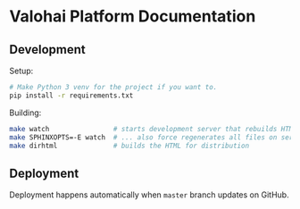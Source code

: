# Valohai Platform Documentation

## Development

Setup:

```bash
# Make Python 3 venv for the project if you want to.
pip install -r requirements.txt
```

Building:

```bash
make watch                # starts development server that rebuilds HTML on change
make SPHINXOPTS=-E watch  # ... also force regenerates all files on server start
make dirhtml              # builds the HTML for distribution
```

## Deployment

Deployment happens automatically when `master` branch updates on GitHub.
